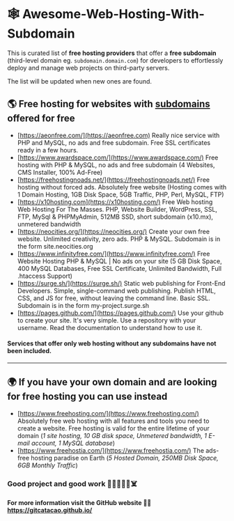 # 🕸️ Awesome-Web-Hosting-With-Subdomain
This is curated list of **free hosting providers** that offer a **free subdomain** (third-level domain eg. `subdomain.domain.com`) for developers to effortlessly deploy and manage web projects on third-party servers.

The list will be updated when new ones are found.

## 🌎 Free hosting for websites with <ins>subdomains</ins> offered for free

* [https://aeonfree.com/](https://aeonfree.com) Really nice service with PHP and MySQL, no ads and free subdomain. Free SSL certificates ready in a few hours.
* [https://www.awardspace.com/](https://www.awardspace.com/) Free hosting with PHP & MySQL, no ads and free subdomain (4 Websites, CMS Installer, 100% Ad-Free)
* [https://freehostingnoads.net/](https://freehostingnoads.net/) Free hosting without forced ads. Absolutely free website (Hosting comes with 1 Domain Hosting, 1GB Disk Space, 5GB Traffic, PHP, Perl, MySQL, FTP)
* [https://x10hosting.com](https://x10hosting.com/) Free Web hosting Web Hosting For The Masses. PHP, Website Builder, WordPress, SSL, FTP, MySql & PHPMyAdmin, 512MB SSD, short subdomain (x10.mx), unmetered bandwidth 
* [https://neocities.org/](https://neocities.org/) Create your own free website. Unlimited creativity, zero ads. PHP & MySQL. Subdomain is in the form site.neocities.org 
* [https://www.infinityfree.com/](https://www.infinityfree.com/) Free Website Hosting PHP & MySQL | No ads on your site (5 GB Disk Space, 400 MySQL Databases, Free SSL Certificate, Unlimited Bandwidth, Full .htaccess Support)
* [https://surge.sh/](https://surge.sh/) Static web publishing for Front-End Developers. Simple, single-command web publishing. Publish HTML, CSS, and JS for free, without leaving the command line. Basic SSL. Subdomain is in the form my-project.surge.sh
* [https://pages.github.com/](https://pages.github.com/) Use your github to create your site. It's very simple. Use a repository with your username. Read the documentation to understand how to use it.

#### Services that offer only web hosting without any subdomains have not been included.




<hr>





## 🌍 If you have your own domain and are looking for free hosting you can use instead
* [https://www.freehosting.com/](https://www.freehosting.com/) Absolutely free web hosting with all features and tools you need to create a website. Free hosting is valid for the entire lifetime of your domain (*1 site hosting, 10 GB disk space, Unmetered bandwidth, 1 E-mail account, 1 MySQL database*)
* [https://www.freehostia.com/](https://www.freehostia.com/) The ads-free hosting paradise on Earth (*5 Hosted Domain, 250MB Disk Space, 6GB Monthly Traffic*)

### Good project and good work 👻🫡👋🧟‍♂️☠️
#### For more information visit the GitHub website 👨‍💻 https://gitcatacao.github.io/
